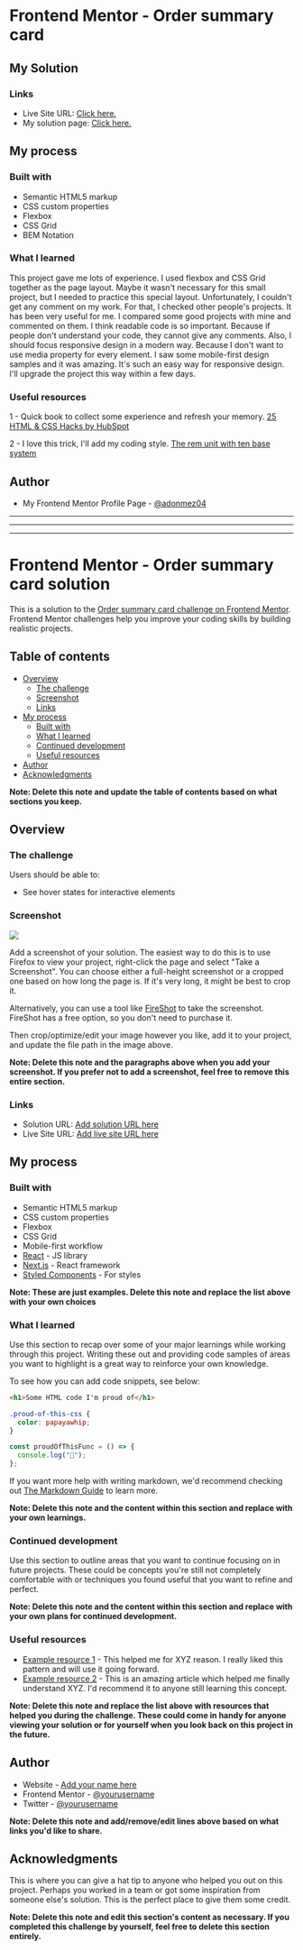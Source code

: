 # Frontend Mentor - Order summary card

## My Solution

### Links

- Live Site URL: [Click here.](https://adonmez04.github.io/FEM-2-Order-summary-component/)
- My solution page: [Click here.](https://www.frontendmentor.io/solutions/2ordersummarycomponent-flexbox-and-css-grid-not-responsive-pPXkTBmePp)

## My process

### Built with

- Semantic HTML5 markup
- CSS custom properties
- Flexbox
- CSS Grid
- BEM Notation

### What I learned

This project gave me lots of experience. I used flexbox and CSS Grid together as the page layout. Maybe it wasn't necessary for this small project, but I needed to practice this special layout. Unfortunately, I couldn't get any comment on my work. For that, I checked other people's projects. It has been very useful for me. I compared some good projects with mine and commented on them. I think readable code is so important. Because if people don't understand your code, they cannot give any comments. Also, I should focus responsive design in a modern way. Because I don't want to use media property for every element. I saw some mobile-first design samples and it was amazing. It's such an easy way for responsive design. I'll upgrade the project this way within a few days.

### Useful resources

1 - Quick book to collect some experience and refresh your memory.
[25 HTML & CSS Hacks by HubSpot](https://offers.hubspot.com/html-css-hacks?hubs_post-cta=anchor&hubs_post=blog.hubspot.com%2Fwebsite%2Fcomment-out-in-css&hubs_signup-url=blog.hubspot.com%2Fwebsite%2Fcomment-out-in-css&hubs_signup-cta=cta_button&hsCtaTracking=cace6948-d859-40c5-ad73-a401be3aa84e%7Cddfcd1ff-a7fb-4fc9-a145-07d3927c0afc)

2 - I love this trick, I'll add my coding style.
[The rem unit with ten base system](https://www.youtube.com/shorts/ajjIo7C1ylI)

## Author

- My Frontend Mentor Profile Page - [@adonmez04](https://www.frontendmentor.io/profile/adonmez04)

---

---

---

# Frontend Mentor - Order summary card solution

This is a solution to the [Order summary card challenge on Frontend Mentor](https://www.frontendmentor.io/challenges/order-summary-component-QlPmajDUj). Frontend Mentor challenges help you improve your coding skills by building realistic projects.

## Table of contents

- [Overview](#overview)
  - [The challenge](#the-challenge)
  - [Screenshot](#screenshot)
  - [Links](#links)
- [My process](#my-process)
  - [Built with](#built-with)
  - [What I learned](#what-i-learned)
  - [Continued development](#continued-development)
  - [Useful resources](#useful-resources)
- [Author](#author)
- [Acknowledgments](#acknowledgments)

**Note: Delete this note and update the table of contents based on what sections you keep.**

## Overview

### The challenge

Users should be able to:

- See hover states for interactive elements

### Screenshot

![](./screenshot.jpg)

Add a screenshot of your solution. The easiest way to do this is to use Firefox to view your project, right-click the page and select "Take a Screenshot". You can choose either a full-height screenshot or a cropped one based on how long the page is. If it's very long, it might be best to crop it.

Alternatively, you can use a tool like [FireShot](https://getfireshot.com/) to take the screenshot. FireShot has a free option, so you don't need to purchase it.

Then crop/optimize/edit your image however you like, add it to your project, and update the file path in the image above.

**Note: Delete this note and the paragraphs above when you add your screenshot. If you prefer not to add a screenshot, feel free to remove this entire section.**

### Links

- Solution URL: [Add solution URL here](https://your-solution-url.com)
- Live Site URL: [Add live site URL here](https://your-live-site-url.com)

## My process

### Built with

- Semantic HTML5 markup
- CSS custom properties
- Flexbox
- CSS Grid
- Mobile-first workflow
- [React](https://reactjs.org/) - JS library
- [Next.js](https://nextjs.org/) - React framework
- [Styled Components](https://styled-components.com/) - For styles

**Note: These are just examples. Delete this note and replace the list above with your own choices**

### What I learned

Use this section to recap over some of your major learnings while working through this project. Writing these out and providing code samples of areas you want to highlight is a great way to reinforce your own knowledge.

To see how you can add code snippets, see below:

```html
<h1>Some HTML code I'm proud of</h1>
```

```css
.proud-of-this-css {
  color: papayawhip;
}
```

```js
const proudOfThisFunc = () => {
  console.log("🎉");
};
```

If you want more help with writing markdown, we'd recommend checking out [The Markdown Guide](https://www.markdownguide.org/) to learn more.

**Note: Delete this note and the content within this section and replace with your own learnings.**

### Continued development

Use this section to outline areas that you want to continue focusing on in future projects. These could be concepts you're still not completely comfortable with or techniques you found useful that you want to refine and perfect.

**Note: Delete this note and the content within this section and replace with your own plans for continued development.**

### Useful resources

- [Example resource 1](https://www.example.com) - This helped me for XYZ reason. I really liked this pattern and will use it going forward.
- [Example resource 2](https://www.example.com) - This is an amazing article which helped me finally understand XYZ. I'd recommend it to anyone still learning this concept.

**Note: Delete this note and replace the list above with resources that helped you during the challenge. These could come in handy for anyone viewing your solution or for yourself when you look back on this project in the future.**

## Author

- Website - [Add your name here](https://www.your-site.com)
- Frontend Mentor - [@yourusername](https://www.frontendmentor.io/profile/yourusername)
- Twitter - [@yourusername](https://www.twitter.com/yourusername)

**Note: Delete this note and add/remove/edit lines above based on what links you'd like to share.**

## Acknowledgments

This is where you can give a hat tip to anyone who helped you out on this project. Perhaps you worked in a team or got some inspiration from someone else's solution. This is the perfect place to give them some credit.

**Note: Delete this note and edit this section's content as necessary. If you completed this challenge by yourself, feel free to delete this section entirely.**
